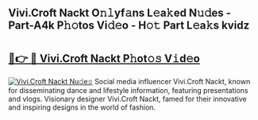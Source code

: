 ## Vivi.Croft Nackt O𝚗𝚕yf𝚊ns L𝚎a𝚔ed N𝚞𝚍es - Part-A4k P𝚑𝚘tos Vi𝚍𝚎o - H𝚘𝚝 Part L𝚎a𝚔s kvidz

# <h2><a href="http://kf8m4k.oniu.top/?m=Vivi.Croft+Nackt">🔗👉 🔴 Vivi.Croft Nackt P𝚑ot𝚘𝚜 V𝚒d𝚎o</a></h2>

[![Vivi.Croft Nackt Nu𝚍e𝚜](https://i.imgur.com/0qMVB7G.gif)](http://kf8m4k.oniu.top/?m=Vivi.Croft+Nackt)
Social media influencer Vivi.Croft Nackt, known for disseminating dance and lifestyle information, featuring presentations and vlogs. Visionary designer Vivi.Croft Nackt, famed for their innovative and inspiring designs in the world of fashion.  
